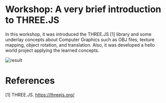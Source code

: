 # Workshop: A very brief introduction to THREE.JS

In this workshop, it was introduced the THREE.JS [1] library and some underlay concepts about Computer Graphics such as OBJ files, texture mapping, object rotation, and translation. Also, it was developed a hello world project applying the learned concepts.

![result](https://github.com/marcelsan/ws-planets/blob/master/assets/results/planet.png)

# References

[1] THREE.JS. https://threejs.org/